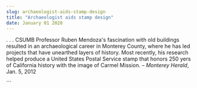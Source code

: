 ```yaml
---
slug: archaeologist-aids-stamp-design
title: "Archaeologist aids stamp design"
date: January 01 2020
---
```


 
<p>
  . . . CSUMB Professor Ruben Mendoza's fascination with old buildings resulted
  in an archaeological career in Monterey County, where he has led projects that
  have unearthed layers of history. Most recently, his research helped produce a
  United States Postal Service stamp that honors 250 yers of California history
  with the image of Carmel Mission. – <em>Monterey Herald</em>, Jan. 5, 2012
</p>
```
